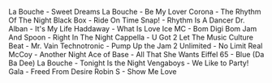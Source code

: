 La Bouche - Sweet Dreams
La Bouche - Be My Lover
Corona - The Rhythm Of The Night
Black Box - Ride On Time
Snap! - Rhythm Is A Dancer
Dr. Alban - It's My Life
Haddaway - What Is Love
Ice MC - Bom Digi Bom
Jam And Spoon - Right In The Night
Cappella - U Got 2 Let The Music
Culture Beat - Mr. Vain
Technotronic - Pump Up the Jam
2 Unlimited - No Limit
Real McCoy - Another Night
Ace of Base - All That She Wants
Eiffel 65 - Blue (Da Ba Dee)
La Bouche - Tonight Is the Night
Vengaboys - We Like to Party!
Gala - Freed From Desire
Robin S - Show Me Love
